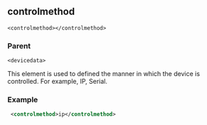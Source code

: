 ## controlmethod

`<controlmethod></controlmethod>`


### Parent

`<devicedata>`


This element is used to defined the manner in which the device is controlled. For example, IP, Serial.


### Example

```xml
 <controlmethod>ip</controlmethod>
```




